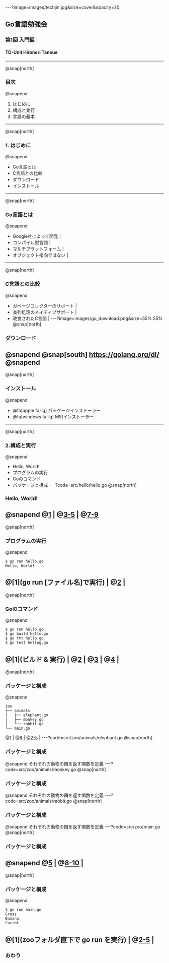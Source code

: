 ---?image=images/techjin.jpg&size=cover&opacity=20
## Go言語勉強会
### 第1回 入門編
#### TD-Unit Hironori Tanoue
---
@snap[north]
### 目次
@snapend
1. はじめに
2. 構成と実行
3. 言語の基本
---
@snap[north]
### 1. はじめに
@snapend
- Go言語とは
- C言語との比較
- ダウンロード
- インストール
---
@snap[north]
### Go言語とは
@snapend
- Google社によって開発 |
- コンパイル型言語 |
- マルチプラットフォーム |
- オブジェクト指向ではない |
---
@snap[north]
### C言語との比較
@snapend
- ガベージコレクターのサポート |
- 並列処理のネイティブサポート |
- 改良されたC言語 |
---?image=images/go_download.png&size=55% 55%
@snap[north]
### ダウンロード
@snapend
@snap[south]
https://golang.org/dl/
@snapend
---
@snap[north]
### インストール
@snapend
- @fa[apple fa-lg] パッケージインストーラー
- @fa[windows fa-lg] MSIインストーラー
---
@snap[north]
### 2.構成と実行
@snapend
- Hello, World!
- プログラムの実行
- Goのコマンド
- パッケージと構成
---?code=src/hello/hello.go
@snap[north]
### Hello, World!
@snapend
@[1](Goでは何らかのパッケージに属する必要がある) |
@[3-5](プログラムで使用するパッケージを指定) |
@[7-9](メイン処理はmain関数で定義)
---
@snap[north]
### プログラムの実行
@snapend
```
$ go run hello.go
Hello, World!
```
@[1](go run [ファイル名]で実行) |
@[2](実行結果の表示) |
---
@snap[north]
### Goのコマンド
@snapend
```
$ go run hello.go
$ go build hello.go
$ go fmt hello.go
$ go test hellog.go
```
@[1](ビルド & 実行) |
@[2](ビルドのみ) |
@[3](ソースコード整形) |
@[4](テストコード実行) |
---
@snap[north]
### パッケージと構成
@snapend
```
zoo  
├── animals  
|   ├── elephant.go  
|   ├── monkey.go  
|   └── rabbit.go  
└── main.go  
```
@[1](アプリケーションと同名のディレクトリ) |
@[6](直下にmainパッケージ定義用のmain.go) |
@[2-5](独自に定義するパッケージのディレクトリ) |
---?code=src/zoo/animals/elephant.go
@snap[north]
### パッケージと構成
@snapend
それぞれの動物の餌を返す関数を定義
---?code=src/zoo/animals/monkey.go
@snap[north]
### パッケージと構成
@snapend
それぞれの動物の餌を返す関数を定義
---?code=src/zoo/animals/rabbit.go
@snap[north]
### パッケージと構成
@snapend
それぞれの動物の餌を返す関数を定義
---?code=src/zoo/main.go
@snap[north]
### パッケージと構成
@snapend
@[5](独自定義したパッケージを指定) |
@[8-10]([パッケージ].[関数]で実行) |
---
@snap[north]
### パッケージと構成
@snapend
```
$ go run main.go
Grass
Banana
Carrot
```
@[1](zooフォルダ直下で go run を実行) |
@[2-5](animalsパッケージの関数が呼び出される) |
---
### おわり
